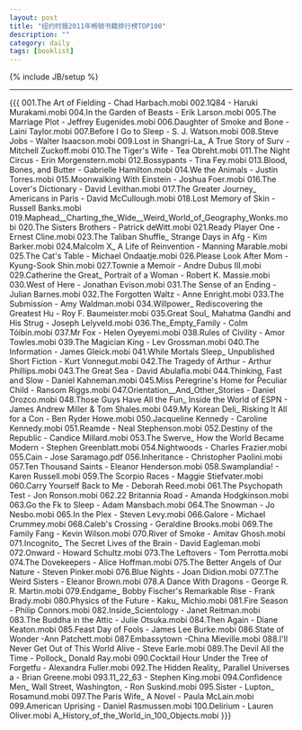 ```yaml
---
layout: post
title: "纽约时报2011年畅销书籍排行榜TOP100"
description: ""
category: daily
tags: [booklist]
---
```

{% include JB/setup %}

-----
{{{
001.The Art of Fielding - Chad Harbach.mobi
002.1Q84 - Haruki Murakami.mobi
004.In the Garden of Beasts - Erik Larson.mobi
005.The Marriage Plot - Jeffrey Eugenides.mobi
006.Daughter of Smoke and Bone - Laini Taylor.mobi
007.Before I Go to Sleep - S. J. Watson.mobi
008.Steve Jobs - Walter Isaacson.mobi
009.Lost in Shangri-La_ A True Story of Surv - Mitchell Zuckoff.mobi
010.The Tiger's Wife - Tea Obreht.mobi
011.The Night Circus - Erin Morgenstern.mobi
012.Bossypants - Tina Fey.mobi
013.Blood, Bones, and Butter - Gabrielle Hamilton.mobi
014.We the Animals - Justin Torres.mobi
015.Moonwalking With Einstein - Joshua Foer.mobi
016.The Lover's Dictionary - David Levithan.mobi
017.The Greater Journey_ Americans in Paris - David McCullough.mobi
018.Lost Memory of Skin - Russell Banks.mobi
019.Maphead__Charting_the_Wide__Weird_World_of_Geography_Wonks.mobi
020.The Sisters Brothers - Patrick deWitt.mobi
021.Ready Player One - Ernest Cline.mobi
023.The Taliban Shuffle_ Strange Days in Afg - Kim Barker.mobi
024.Malcolm X_ A Life of Reinvention - Manning Marable.mobi
025.The Cat's Table - Michael Ondaatje.mobi
026.Please Look After Mom - Kyung-Sook Shin.mobi
027.Townie a Memoir - Andre Dubus III.mobi
029.Catherine the Great_ Portrait of a Woman - Robert K. Massie.mobi
030.West of Here - Jonathan Evison.mobi
031.The Sense of an Ending - Julian Barnes.mobi
032.The Forgotten Waltz - Anne Enright.mobi
033.The Submission - Amy Waldman.mobi
034.Willpower_ Rediscovering the Greatest Hu - Roy F. Baumeister.mobi
035.Great Soul_ Mahatma Gandhi and His Strug - Joseph Lelyveld.mobi
036.The_Empty_Family - Colm Tóibín.mobi
037.Mr Fox - Helen Oyeyemi.mobi
038.Rules of Civility - Amor Towles.mobi
039.The Magician King - Lev Grossman.mobi
040.The Information - James Gleick.mobi
041.While Mortals Sleep_ Unpublished Short Fiction - Kurt Vonnegut.mobi
042.The Tragedy of Arthur - Arthur Phillips.mobi
043.The Great Sea - David Abulafia.mobi
044.Thinking, Fast and Slow - Daniel Kahneman.mobi
045.Miss Peregrine's Home for Peculiar Child - Ransom Riggs.mobi
047.Orientation__And_Other_Stories - Daniel Orozco.mobi
048.Those Guys Have All the Fun_ Inside the World of ESPN - James Andrew Miller & Tom Shales.mobi
049.My Korean Deli_ Risking It All for a Con - Ben Ryder Howe.mobi
050.Jacqueline Kennedy - Caroline Kennedy.mobi
051.Reamde - Neal Stephenson.mobi
052.Destiny of the Republic - Candice Millard.mobi
053.The Swerve_ How the World Became Modern - Stephen Greenblatt.mobi
054.Nightwoods - Charles Frazier.mobi
055.Cain - Jose Saramago.pdf
056.Inheritance - Christopher Paolini.mobi
057.Ten Thousand Saints - Eleanor Henderson.mobi
058.Swamplandia! - Karen Russell.mobi
059.The Scorpio Races - Maggie Stiefvater.mobi
060.Carry Yourself Back to Me - Deborah Reed.mobi
061.The Psychopath Test - Jon Ronson.mobi
062.22 Britannia Road - Amanda Hodgkinson.mobi
063.Go the Fk to Sleep - Adam Mansbach.mobi
064.The Snowman - Jo Nesbo.mobi
065.In the Plex - Steven Levy.mobi
066.Galore - Michael Crummey.mobi
068.Caleb's Crossing - Geraldine Brooks.mobi
069.The Family Fang - Kevin Wilson.mobi
070.River of Smoke - Amitav Ghosh.mobi
071.Incognito_ The Secret Lives of the Brain - David Eagleman.mobi
072.Onward - Howard Schultz.mobi
073.The Leftovers - Tom Perrotta.mobi
074.The Dovekeepers - Alice Hoffman.mobi
075.The Better Angels of Our Nature - Steven Pinker.mobi
076.Blue Nights - Joan Didion.mobi
077.The Weird Sisters - Eleanor Brown.mobi
078.A Dance With Dragons - George R. R. Martin.mobi
079.Endgame_ Bobby Fischer's Remarkable Rise - Frank Brady.mobi
080.Physics of the Future  - Kaku_ Michio.mobi
081.Fire Season - Philip Connors.mobi
082.Inside_Scientology - Janet Reitman.mobi
083.The Buddha in the Attic - Julie Otsuka.mobi
084.Then Again - Diane Keaton.mobi
085.Feast Day of Fools - James Lee Burke.mobi
086.State of Wonder -Ann Patchett.mobi
087.Embassytown -China Mieville.mobi
088.I'll Never Get Out of This World Alive - Steve Earle.mobi
089.The Devil All the Time - Pollock_ Donald Ray.mobi
090.Cocktail Hour Under the Tree of Forgetfu - Alexandra Fuller.mobi
092.The Hidden Reality_ Parallel Universes a - Brian Greene.mobi
093.11_22_63 - Stephen King.mobi
094.Confidence Men_ Wall Street, Washington, - Ron Suskind.mobi
095.Sister - Lupton_ Rosamund.mobi
097.The Paris Wife_ A Novel - Paula McLain.mobi
099.American Uprising - Daniel Rasmussen.mobi
100.Delirium - Lauren Oliver.mobi
A_History_of_the_World_in_100_Objects.mobi
}}}
